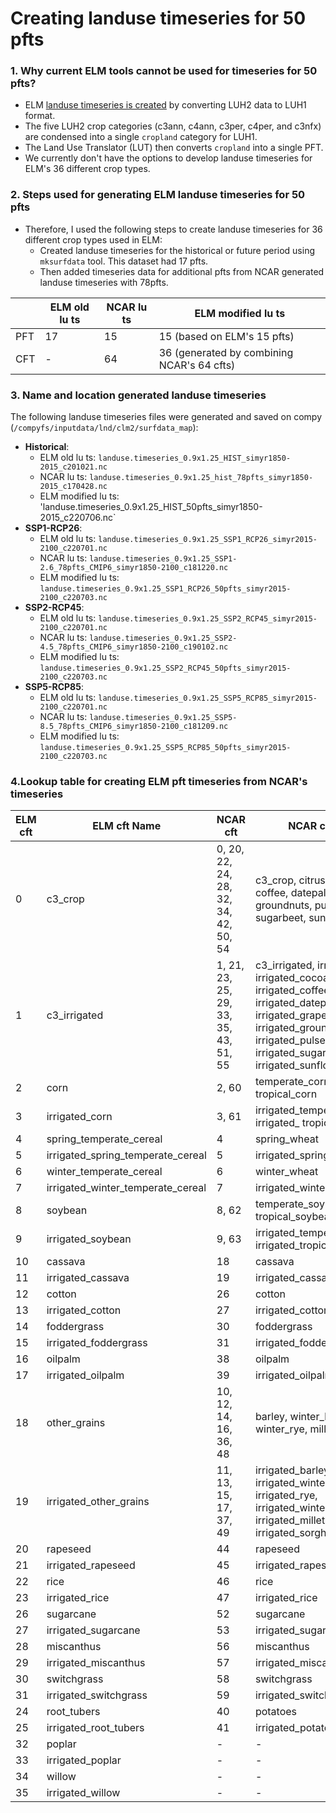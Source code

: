 # Creating landuse timeseries for 50 pfts

### 1. Why current ELM tools cannot be used for timeseries for 50 pfts?
* ELM [landuse timeseries is created](https://acme-climate.atlassian.net/wiki/spaces/ED/pages/1708589675/Creating+land+surface+datasets+for+E3SM+-+Internal) by converting LUH2 data to LUH1 format.
* The five LUH2 crop categories (c3ann, c4ann, c3per, c4per, and c3nfx) are condensed into a single `cropland` category for LUH1.
* The Land Use Translator (LUT) then converts `cropland` into a single PFT.
* We currently don't have the options to develop landuse timeseries for ELM's 36 different crop types.

### 2. Steps used for generating ELM landuse timeseries for 50 pfts
* Therefore, I used the following steps to create landuse timeseries for 36 different crop types used in ELM:
	* Created landuse timeseries for the historical or future period using `mksurfdata` tool. This dataset had 17 pfts.
	* Then added timeseries data for additional pfts from NCAR generated landuse timeseries with 78pfts.

|  | ELM old lu ts | NCAR lu ts | ELM modified lu ts |
| ----------- | ----------- | ----------- | ----------- | 
| PFT	         | 17				| 15          | 15 (based on ELM's 15 pfts) |
| CFT		      | -				  |  64         | 36 (generated by combining NCAR's 64 cfts)

### 3. Name and location generated landuse timeseries
The following landuse timeseries files were generated and saved on compy (`/compyfs/inputdata/lnd/clm2/surfdata_map`):

* **Historical**:
	* ELM old lu ts: `landuse.timeseries_0.9x1.25_HIST_simyr1850-2015_c201021.nc`
	* NCAR lu ts: `landuse.timeseries_0.9x1.25_hist_78pfts_simyr1850-2015_c170428.nc`
	* ELM modified lu ts:  'landuse.timeseries_0.9x1.25_HIST_50pfts_simyr1850-2015_c220706.nc`
* **SSP1-RCP26**:
	* ELM old lu ts:  `landuse.timeseries_0.9x1.25_SSP1_RCP26_simyr2015-2100_c220701.nc`
	* NCAR lu ts: `landuse.timeseries_0.9x1.25_SSP1-2.6_78pfts_CMIP6_simyr1850-2100_c181220.nc`
	* ELM modified lu ts:  `landuse.timeseries_0.9x1.25_SSP1_RCP26_50pfts_simyr2015-2100_c220703.nc`
* **SSP2-RCP45**:
	* ELM old lu ts: `landuse.timeseries_0.9x1.25_SSP2_RCP45_simyr2015-2100_c220701.nc`
	* NCAR lu ts: `landuse.timeseries_0.9x1.25_SSP2-4.5_78pfts_CMIP6_simyr1850-2100_c190102.nc`
	* ELM modified lu ts:  `landuse.timeseries_0.9x1.25_SSP2_RCP45_50pfts_simyr2015-2100_c220703.nc`
* **SSP5-RCP85**:
	* ELM old lu ts: `landuse.timeseries_0.9x1.25_SSP5_RCP85_simyr2015-2100_c220701.nc`
	* NCAR lu ts: `landuse.timeseries_0.9x1.25_SSP5-8.5_78pfts_CMIP6_simyr1850-2100_c181209.nc`
	* ELM modified lu ts: `landuse.timeseries_0.9x1.25_SSP5_RCP85_50pfts_simyr2015-2100_c220703.nc`
 
 

### 4.Lookup table for creating ELM pft timeseries from NCAR's timeseries

| ELM cft		| ELM cft Name	|  NCAR cft | NCAR cft name |
| ----------- | ----------- | ----------- | ----------- | 
0	| c3\_crop	 | 0, 20, 22, 24, 28, 32, 34, 42, 50, 54 | c3\_crop, citrus, cocoa, coffee, datepalm, grapes, groundnuts, pulses, sugarbeet, sunflower |
1	| c3\_irrigated	 | 1, 21, 23, 25, 29, 33, 35, 43, 51, 55 | c3\_irrigated, irrigated\_citrus, irrigated\_cocoa, irrigated\_coffee, irrigated\_datepalm, irrigated\_grapes, irrigated\_groundnuts, irrigated\_pulses, irrigated\_sugarbeet, irrigated\_sunflower |
2	| corn	 | 2, 60	 | temperate\_corn, tropical\_corn |
3	 | irrigated\_corn	 | 3, 61	| irrigated\_temperate\_corn, irrigated\_ tropical\_corn |
4	| spring\_temperate\_cereal	 | 4 | spring\_wheat |
5	| irrigated\_spring\_temperate\_cereal | 5 | irrigated\_spring\_cereal |
6	| winter\_temperate\_cereal	 | 6 | winter\_wheat |
7 | irrigated\_winter\_temperate\_cereal | 7 | irrigated\_winter\_wheat |
8	| soybean	 | 8, 62 | temperate\_soybean, tropical\_soybean |
9	| irrigated\_soybean	 | 9, 63 | irrigated\_temperate\_soybean, irrigated\_tropical\_soybean |     
10	 | cassava		 | 18				 | cassava |
11	 | irrigated\_cassava	 | 19	 | irrigated\_cassava |  
12	 | cotton	 | 26				 | cotton |
13	 | irrigated\_cotton		 | 27	 | irrigated\_cotton |
14	 | foddergrass		| 30		 | foddergrass |
15	 | irrigated\_foddergrass	 | 31 | irrigated\_foddergrass |  
16	 | oilpalm							 | 38 | oilpalm |
17	 | irrigated\_oilpalm		| 39 | irrigated\_oilpalm |      
18	 | other\_grains	 | 10, 12, 14, 16, 36, 48 | barley, winter\_barley, rye, winter\_rye, millet, sorghum |
19	 | irrigated\_other\_grains	| 11, 13, 15, 17, 37, 49 | irrigated\_barley, irrigated\_winter\_barley, irrigated\_rye, irrigated\_winter\_rye, irrigated\_millet, irrigated\_sorghum 	| 
20			 | rapeseed	| 44			| rapeseed |
21			 | irrigated\_rapeseed | 45 | irrigated\_rapeseed | 
22			 | rice							 | 46 | rice |
23			 | irrigated\_rice			 | 47 | irrigated\_rice | 
26			 | sugarcane			| 52	 | sugarcane |
27			 | irrigated\_sugarcane	 | 53 | irrigated\_sugarcane |     
28			 | miscanthus	 | 56		| miscanthus |
29			 | irrigated\_miscanthus | 57 | irrigated\_miscanthus |    
30			 | switchgrass			| 58 | switchgrass | 
31			 | irrigated\_switchgrass | 59 | irrigated\_switchgrass |
24			 | root\_tubers		| 40	 | potatoes |
25			 | irrigated\_root\_tubers | 41 | irrigated\_potatoes |    
32			 | poplar			 | -	 | - |
33			 | irrigated\_poplar		| - | - |
34			 | willow		 | -			 | - |
35			 | irrigated\_willow		 | - | - |